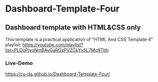 # Dashboard-Template-Four
## Dashboard template with HTML&CSS only

This template is a practical application of "HTML And CSS Template 4" playlist: 
https://youtube.com/playlist?list=PLDoPjvoNmBAyGaRGzPVZCkYx5L7Mo9Tbh

### Live-Demo
https://cu-da.github.io/Dashboard-Template-Four/
